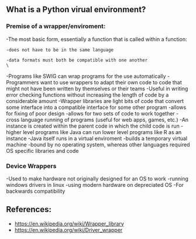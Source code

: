 ## What is a Python virual environment?


### Premise of a wrapper/enviroment:

-The most basic form, essentially a function that is called within a function:
    
    -does not have to be in the same language
    
    -data formats must both be compatible with one another
    \
-Programs like SWIG can wrap programs for the use automatically
-Programmers want to use wrappers to adapt their own code to code that might not have been written by themselves or their teams
-Useful in writing error checking functions without increasing the length of code by a considerable amount
-Wrapper libraries are light bits of code that convert some interface into a compatible interface for some other program
    -allows for fixing of poor design
    -allows for two sets of code to work together
    -cross language running of programs (useful for web apps, games, etc.)
-An instance is created within the parent code in which the child code is run
    -higher level programs like Java can run lower level programs like R as an instance
    -Java itself runs in a virtual enviroment
        -builds a temporary virtual machine
        -bound by no operating system, whereas other languages required OS specific libraries and code

### Device Wrappers

-Used to make hardware not originally designed for an OS to work
    -running windows drivers in linux
    -using modern hardware on depreciated OS
-For backwards compatibility

## References:

* https://en.wikipedia.org/wiki/Wrapper_library
* https://en.wikipedia.org/wiki/Driver_wrapper
